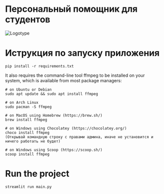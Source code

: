 # Персональный помощник для студентов
![Logotype]([./docs/credit-data-quality-campaign.png](https://github.com/xobivan/Video-to-text-demo-app/assets/153428984/084fd1bb-1a1d-496e-b0b8-a06e18301c50))



# Иструкция по запуску приложения 

```
pip install -r requirements.txt
```
It also requires the command-line tool ffmpeg to be installed on your system, which is available from most package managers:

```
# on Ubuntu or Debian
sudo apt update && sudo apt install ffmpeg
```
```
# on Arch Linux
sudo pacman -S ffmpeg
```
```
# on MacOS using Homebrew (https://brew.sh/)
brew install ffmpeg
```
```
# on Windows using Chocolatey (https://chocolatey.org/)
choco install ffmpeg
(Открывай командную строку с правами админа, иначе не установится и ничего работать не будет)
```
```
# on Windows using Scoop (https://scoop.sh/)
scoop install ffmpeg
```
# Run the project
```
streamlit run main.py
```

